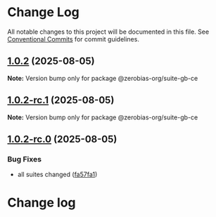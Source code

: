 # Change Log

All notable changes to this project will be documented in this file.
See [Conventional Commits](https://conventionalcommits.org) for commit guidelines.

## [1.0.2](https://github.com/zerobias-org/suite/compare/@zerobias-org/suite-gb-ce@1.0.2-rc.1...@zerobias-org/suite-gb-ce@1.0.2) (2025-08-05)

**Note:** Version bump only for package @zerobias-org/suite-gb-ce





## [1.0.2-rc.1](https://github.com/zerobias-org/suite/compare/@zerobias-org/suite-gb-ce@1.0.2-rc.0...@zerobias-org/suite-gb-ce@1.0.2-rc.1) (2025-08-05)

**Note:** Version bump only for package @zerobias-org/suite-gb-ce





## [1.0.2-rc.0](https://github.com/zerobias-org/suite/compare/@zerobias-org/suite-gb-ce@1.0.1...@zerobias-org/suite-gb-ce@1.0.2-rc.0) (2025-08-05)


### Bug Fixes

* all suites changed ([fa57fa1](https://github.com/zerobias-org/suite/commit/fa57fa1af7628003297df46b2d7740fe95bd2666))





# Change log
